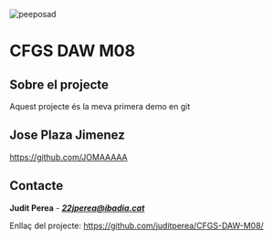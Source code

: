 ![peeposad](https://github.com/juditperea/CFGS-DAW-M08/assets/146119104/ffe7e747-d087-4c7c-810a-c620688187f5)
# CFGS DAW M08
## Sobre el projecte
Aquest projecte és la meva primera demo en git
## Jose Plaza Jimenez
https://github.com/JOMAAAAA
## Contacte
**Judit Perea** - ***22jperea@ibadia.cat***

Enllaç del projecte:
https://github.com/juditperea/CFGS-DAW-M08/
